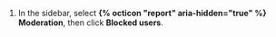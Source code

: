 1. In the sidebar, select **{% octicon "report" aria-hidden="true" %} Moderation**, then click **Blocked users**.

